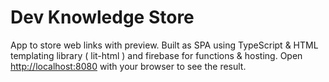 # Dev Knowledge Store

App to store web links with preview. Built as SPA using TypeScript & HTML templating library ( lit-html ) and firebase for functions & hosting.
Open [http://localhost:8080](http://localhost:8080) with your browser to see the result.
